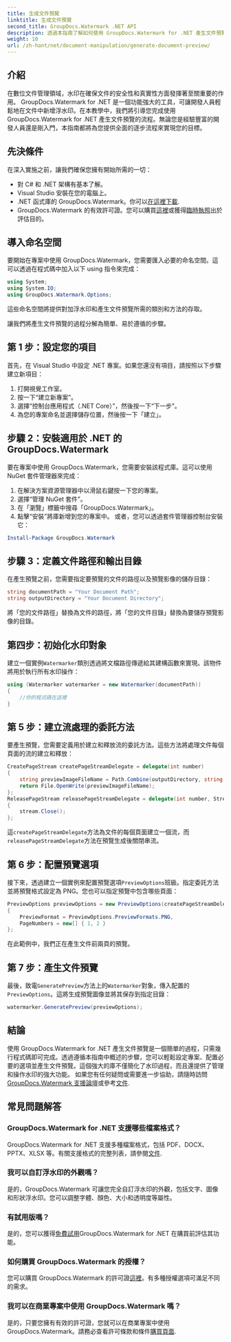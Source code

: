 ```yaml
---
title: 生成文件預覽
linktitle: 生成文件預覽
second_title: GroupDocs.Watermark .NET API
description: 透過本指南了解如何使用 GroupDocs.Watermark for .NET 產生文件預覽。輕鬆增強您的文件安全性和管理。
weight: 10
url: /zh-hant/net/document-manipulation/generate-document-preview/
---
```

## 介紹
在數位文件管理領域，水印在確保文件的安全性和真實性方面發揮著至關重要的作用。 GroupDocs.Watermark for .NET 是一個功能強大的工具，可讓開發人員輕鬆地在文件中新增浮水印。在本教學中，我們將引導您完成使用 GroupDocs.Watermark for .NET 產生文件預覽的流程。無論您是經驗豐富的開發人員還是剛入門，本指南都將為您提供全面的逐步流程來實現您的目標。
## 先決條件
在深入實施之前，讓我們確保您擁有開始所需的一切：
- 對 C# 和 .NET 架構有基本了解。
- Visual Studio 安裝在您的電腦上。
- .NET 函式庫的 GroupDocs.Watermark。你可以[在這裡下載](https://releases.groupdocs.com/Watermark/net/).
- GroupDocs.Watermark 的有效許可證。您可以購買[這裡](https://purchase.groupdocs.com/buy)或獲得[臨時執照](https://purchase.groupdocs.com/temporary-license/)出於評估目的。
## 導入命名空間
要開始在專案中使用 GroupDocs.Watermark，您需要匯入必要的命名空間。這可以透過在程式碼中加入以下 using 指令來完成：
```csharp
using System;
using System.IO;
using GroupDocs.Watermark.Options;
```
這些命名空間將提供對加浮水印和產生文件預覽所需的類別和方法的存取。

讓我們將產生文件預覽的過程分解為簡單、易於遵循的步驟。
## 第 1 步：設定您的項目
首先，在 Visual Studio 中設定 .NET 專案。如果您還沒有項目，請按照以下步驟建立新項目：
1. 打開視覺工作室。
2. 按一下“建立新專案”。
3. 選擇“控制台應用程式（.NET Core）”，然後按一下“下一步”。
4. 為您的專案命名並選擇儲存位置，然後按一下「建立」。
## 步驟 2：安裝適用於 .NET 的 GroupDocs.Watermark
要在專案中使用 GroupDocs.Watermark，您需要安裝該程式庫。這可以使用 NuGet 套件管理器來完成：
1. 在解決方案資源管理器中以滑鼠右鍵按一下您的專案。
2. 選擇“管理 NuGet 套件”。
3. 在「瀏覽」標籤中搜尋「GroupDocs.Watermark」。
4. 點擊“安裝”將庫新增到您的專案中。
或者，您可以透過套件管理器控制台安裝它：
```powershell
Install-Package GroupDocs.Watermark
```
## 步驟 3：定義文件路徑和輸出目錄
在產生預覽之前，您需要指定要預覽的文件的路徑以及預覽影像的儲存目錄：
```csharp
string documentPath = "Your Document Path";
string outputDirectory = "Your Document Directory";
```
將「您的文件路徑」替換為文件的路徑，將「您的文件目錄」替換為要儲存預覽影像的目錄。
## 第四步：初始化水印對象
建立一個實例`Watermarker`類別透過將文檔路徑傳遞給其建構函數來實現。該物件將用於執行所有水印操作：
```csharp
using (Watermarker watermarker = new Watermarker(documentPath))
{
    //你的程式碼在這裡
}
```
## 第 5 步：建立流處理的委託方法
要產生預覽，您需要定義用於建立和釋放流的委託方法。這些方法將處理文件每個頁面的流的建立和釋放：
```csharp
CreatePageStream createPageStreamDelegate = delegate(int number)
{
    string previewImageFileName = Path.Combine(outputDirectory, string.Format("page{0}.png", number));
    return File.OpenWrite(previewImageFileName);
};
ReleasePageStream releasePageStreamDelegate = delegate(int number, Stream stream)
{
    stream.Close();
};
```
這`createPageStreamDelegate`方法為文件的每個頁面建立一個流，而`releasePageStreamDelegate`方法在預覽生成後關閉串流。
## 第 6 步：配置預覽選項
接下來，透過建立一個實例來配置預覽選項`PreviewOptions`班級。指定委託方法並將預覽格式設定為 PNG。您也可以指定預覽中包含哪些頁面：
```csharp
PreviewOptions previewOptions = new PreviewOptions(createPageStreamDelegate, releasePageStreamDelegate)
{
    PreviewFormat = PreviewOptions.PreviewFormats.PNG,
    PageNumbers = new[] { 1, 2 }
};
```
在此範例中，我們正在產生文件前兩頁的預覽。
## 第 7 步：產生文件預覽
最後，致電`GeneratePreview`方法上的`Watermarker`對象，傳入配置的`PreviewOptions`。這將生成預覽圖像並將其保存到指定目錄：
```csharp
watermarker.GeneratePreview(previewOptions);
```
## 結論
使用 GroupDocs.Watermark for .NET 產生文件預覽是一個簡單的過程，只需幾行程式碼即可完成。透過遵循本指南中概述的步驟，您可以輕鬆設定專案、配置必要的選項並產生文件預覽。這個強大的庫不僅簡化了水印過程，而且還提供了管理和操作水印的強大功能。
如果您有任何疑問或需要進一步協助，請隨時訪問[GroupDocs.Watermark 支援論壇](https://forum.groupdocs.com/c/watermark/19)或參考[文件](https://tutorials.groupdocs.com/Watermark/net/).
## 常見問題解答
### GroupDocs.Watermark for .NET 支援哪些檔案格式？
 GroupDocs.Watermark for .NET 支援多種檔案格式，包括 PDF、DOCX、PPTX、XLSX 等。有關支援格式的完整列表，請參閱[文件](https://tutorials.groupdocs.com/Watermark/net/).
### 我可以自訂浮水印的外觀嗎？
是的，GroupDocs.Watermark 可讓您完全自訂浮水印的外觀，包括文字、圖像和形狀浮水印。您可以調整字體、顏色、大小和透明度等屬性。
### 有試用版嗎？
是的，您可以獲得[免費試用](https://releases.groupdocs.com/)GroupDocs.Watermark for .NET 在購買前評估其功能。
### 如何購買 GroupDocs.Watermark 的授權？
您可以購買 GroupDocs.Watermark 的許可證[這裡](https://purchase.groupdocs.com/buy)。有多種授權選項可滿足不同的需求。
### 我可以在商業專案中使用 GroupDocs.Watermark 嗎？
是的，只要您擁有有效的許可證，您就可以在商業專案中使用 GroupDocs.Watermark。請務必查看許可條款和條件[購買頁面](https://purchase.groupdocs.com/buy).